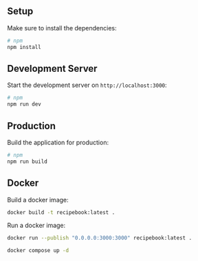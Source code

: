 ## Setup

Make sure to install the dependencies:

```bash
# npm
npm install
```

## Development Server

Start the development server on `http://localhost:3000`:

```bash
# npm
npm run dev

```

## Production

Build the application for production:

```bash
# npm
npm run build

```

## Docker

Build a docker image:
```bash
docker build -t recipebook:latest .
```

Run a docker image:
```bash
docker run --publish "0.0.0.0:3000:3000" recipebook:latest .
```
```bash
docker compose up -d
```